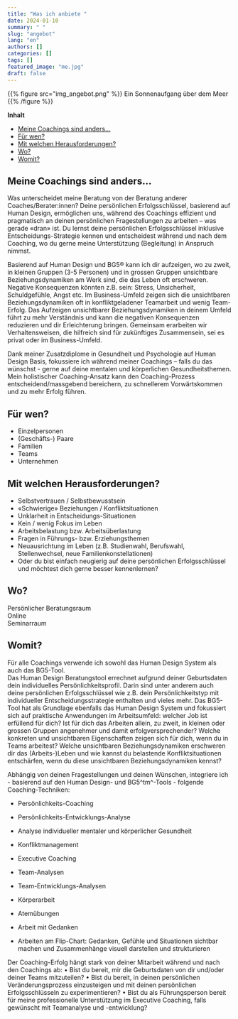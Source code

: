 ```yaml
---
title: "Was ich anbiete "
date: 2024-01-10
summary: " "
slug: "angebot"
lang: "en"
authors: []
categories: []
tags: []
featured_image: "me.jpg"
draft: false
---
```


{{% figure src="img_angebot.png" %}} Ein Sonnenaufgang über dem Meer {{% /figure %}} 
<br>

**Inhalt**  
- [Meine Coachings sind anders...](#meine-coachings-sind-anders)
- [Für wen?](#für-wen)
- [Mit welchen Herausforderungen?](#mit-welchen-herausforderungen)
- [Wo?](#wo)
- [Womit?](#womit)


## Meine Coachings sind anders...
Was unterscheidet meine Beratung von der Beratung anderer Coaches/Berater:innen?
Deine persönlichen Erfolgsschlüssel, basierend auf Human Design, ermöglichen uns, während des Coachings effizient und pragmatisch an deinen persönlichen Fragestellungen zu arbeiten – was gerade «dran» ist. Du lernst deine persönlichen Erfolgsschlüssel inklusive Entscheidungs-Strategie kennen und entscheidest während und nach dem Coaching, wo du gerne meine Unterstützung (Begleitung) in Anspruch nimmst.

Basierend auf Human Design und BG5® kann ich dir aufzeigen, wo zu zweit, in kleinen Gruppen (3-5 Personen) und in grossen Gruppen unsichtbare Beziehungsdynamiken am Werk sind, die das Leben oft erschweren. Negative Konsequenzen könnten z.B. sein: Stress, Unsicherheit, Schuldgefühle, Angst etc. Im Business-Umfeld zeigen sich die unsichtbaren Beziehungsdynamiken oft in konfliktgeladener Teamarbeit und wenig Team-Erfolg. Das Aufzeigen unsichtbarer Beziehungsdynamiken in deinem Umfeld führt zu mehr Verständnis und kann die negativen Konsequenzen reduzieren und dir Erleichterung bringen. Gemeinsam erarbeiten wir Verhaltensweisen, die hilfreich sind für zukünftiges Zusammensein, sei es privat oder im Business-Umfeld.

Dank meiner Zusatzdiplome in Gesundheit und Psychologie auf Human Design Basis, fokussiere ich während meiner Coachings – falls du das wünschst - gerne auf deine mentalen und körperlichen Gesundheitsthemen. 
Mein holistischer Coaching-Ansatz kann den Coaching-Prozess entscheidend/massgebend bereichern, zu schnellerem Vorwärtskommen und zu mehr Erfolg führen.

## Für wen?
- Einzelpersonen
- (Geschäfts-) Paare
- Familien
- Teams
- Unternehmen

## Mit welchen Herausforderungen?
- Selbstvertrauen / Selbstbewusstsein 
- «Schwierige» Beziehungen / Konfliktsituationen 
- Unklarheit in Entscheidungs-Situationen 
- Kein / wenig Fokus im Leben
- Arbeitsbelastung bzw. Arbeitsüberlastung
- Fragen in Führungs- bzw. Erziehungsthemen
- Neuausrichtung im Leben (z.B. Studienwahl, Berufswahl, Stellenwechsel, neue Familienkonstellationen) 
- Oder du bist einfach neugierig auf deine persönlichen Erfolgsschlüssel und möchtest dich gerne besser kennenlernen?

## Wo?
Persönlicher Beratungsraum  
Online  
Seminarraum  

## Womit?
Für alle Coachings verwende ich sowohl das Human Design System als auch das BG5-Tool.  
Das Human Design Beratungstool errechnet aufgrund deiner Geburtsdaten dein individuelles Persönlichkeitsprofil. Darin sind unter anderem auch deine persönlichen Erfolgsschlüssel wie z.B. dein Persönlichkeitstyp mit individueller Entscheidungsstrategie enthalten und vieles mehr.
Das BG5-Tool hat als Grundlage ebenfalls das Human Design System und fokussiert sich auf praktische Anwendungen im Arbeitsumfeld: welcher Job ist erfüllend für dich? Ist für dich das Arbeiten allein, zu zweit, in kleinen oder grossen Gruppen angenehmer und damit erfolgversprechender? Welche konkreten und unsichtbaren Eigenschaften zeigen sich für dich, wenn du in Teams arbeitest? Welche unsichtbaren Beziehungsdynamiken erschweren dir das (Arbeits-)Leben und wie kannst du belastende Konfliktsituationen entschärfen, wenn du diese unsichtbaren Beziehungsdynamiken kennst?

Abhängig von deinen Fragestellungen und deinen Wünschen, integriere ich - basierend auf den Human Design- und BG5^tm^-Tools - folgende Coaching-Techniken: 
- Persönlichkeits-Coaching
- Persönlichkeits-Entwicklungs-Analyse
- Analyse individueller mentaler und körperlicher Gesundheit <br>

- Konfliktmanagement <br>

- Executive Coaching
- Team-Analysen
- Team-Entwicklungs-Analysen <br>

- Körperarbeit <br>

- Atemübungen <br>

- Arbeit mit Gedanken <br>

- Arbeiten am Flip-Chart: Gedanken, Gefühle und Situationen sichtbar machen und Zusammenhänge visuell darstellen und strukturieren <br>


Der Coaching-Erfolg hängt stark von deiner Mitarbeit während und nach den Coachings ab: 
•	Bist du bereit, mir die Geburtsdaten von dir und/oder deiner Teams mitzuteilen? 
•	Bist du bereit, in deinen persönlichen Veränderungsprozess einzusteigen und mit deinen persönlichen Erfolgsschlüsseln zu experimentieren?
•	Bist du als Führungsperson bereit für meine professionelle Unterstützung im Executive Coaching, falls gewünscht mit Teamanalyse und -entwicklung?

